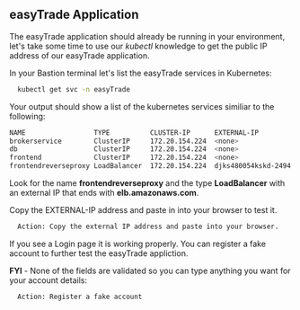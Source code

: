 ## easyTrade Application

The easyTrade application should already be running in your environment, let's take some time to use our *kubectl* knowledge to get the public IP address of our easyTrade application.

In your Bastion terminal let's list the easyTrade services in Kubernetes:

 ```bash
   kubectl get svc -n easyTrade
   ```

 Your output should show a list of the kubernetes services similiar to the following:
 
 ```bash
 NAME                 TYPE          CLUSTER-IP      EXTERNAL-IP                                     PORT(S)       AGE
 brokerservice        ClusterIP     172.20.154.224  <none>                                          80/TCP        12m
 db                   ClusterIP     172.20.154.224  <none>                                          1433/TCP      12m
 frontend             ClusterIP     172.20.154.224  <none>                                          3000/TCP      12m
 frontendreverseproxy LoadBalancer  172.20.154.224  djks480054kskd-2494.us-west-2.elb.amazonaws.com 80:32731/TCP  12m
 ```
 
 Look for the name **frontendreverseproxy** and the type **LoadBalancer** with an external IP that ends with **elb.amazonaws.com**.  
 
 Copy the EXTERNAL-IP address and paste in into your browser to test it.

 ```bash
   Action: Copy the external IP address and paste into your browser.
   ```

If you see a Login page it is working properly. You can register a fake account to further test the easyTrade appliction. 

**FYI** - None of the fields are validated so you can type anything you want for your account details:

 ```bash
   Action: Register a fake account
   ```
